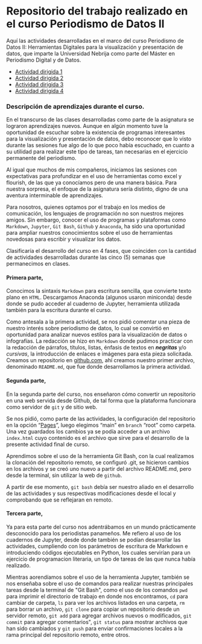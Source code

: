 
# Repositorio del trabajo realizado en el curso Periodismo de Datos II

Aquí las actividades desarrolladas en el marco del curso Periodismo de Datos II: Herramientas Digitales para la visualización y presentación de datos, que imparte la Universidad Nebrija como parte del Máster en Periodismo Digital y de Datos.


+ [Actividad dirigida 1](ad1.md)
+ [Actividad dirigida 2](ad2.md)
+ [Actividad dirigida 3](ad3.md)
+ [Actividad dirigida 4](ad4.md)


### Descripción de aprendizajes durante el curso.

En el transcurso de las clases desarrolladas como parte de la asignatura se lograron aprendizajes nuevos. Aunque en algún momento tuve la oportunidad de escuchar sobre la existencia de programas interesantes para la visualización y presentación de datos, debo reconocer que lo visto durante las sesiones fue algo de lo que poco había escuchado, en cuanto a su utilidad para realizar este tipo de tareas, tan necesarias en el ejercicio permanente del periodismo.

Al igual que muchos de mis compañeros, iniciamos las sesiones con expectativas para profundizar en el uso de herramientas como excel y flourish, de las que ya conocíamos pero de una manera básica. Para nuestra sorpresa, el enfoque de la asignatura sería distinto, digno de una aventura interminable de aprendizajes.

Para nosotros, quienes optamos por el trabajo en los medios de comunicación, los lenguajes de programación no son nuestros mejores amigos. Sin embargo, conocer el uso de programas y plataformas como `Markdown`, `Jupyter`, `Git Bash`, `Github` y `Anaconda`, ha sido una oportunidad para ampliar nuestros conocimientos sobre el uso de herramientas novedosas para escribir y visualizar los datos.

Clasificaría el desarrollo del curso en 4 fases, que coinciden con la cantidad de actividades desarrolladas durante las cinco (5) semanas que permanecimos en clases.

#### Primera parte, 
Conocimos la sintaxis `Markdown` para escritura sencilla, que convierte texto plano en `HTML`. Descargamos Anaconda (algunos usaron miniconda) desde donde se pudo acceder al cuaderno de Jupyter, herramienta utilizada también para la escritura durante el curso.

Como antesala a la primera actividad, se nos pidió comentar una pieza de nuestro interés sobre periodismo de datos, lo cual se convirtió en oportunidad para analizar nuevos estilos para la visualización de datos o infografías. La redacción se hizo en `Markdown` donde pudimos practicar con la redacción de párrafos, títulos, listas, énfasis de textos en ___negritas___ y/o _cursivas_, la introducción de enlaces e imágenes para esta pieza solicitada.
Creamos un repositorio en [github.com](https://github.com/nebrijas/), ahí creamos nuestro primer archivo, denominado `README.md`, que fue donde desarrollamos la primera actividad.


#### Segunda parte,
En la segunda parte del curso, nos enseñaron cómo convertir un repositorio en una web servida desde Github, de tal forma que la plataforma funcionara como servidor de `git` y de sitio web.

Se nos pidió, como parte de las actividades, la configuración del repositorio en la opción “[Pages](https://github.com/nebrijas/sergiors29-web/settings/pages)”, luego elegimos “main” en `branch` “root” como carpeta. Una vez guardados los cambios ya se podía acceder a un archivo `index.html` cuyo contenido es el archivo que sirve para el desarrollo de la presente actividad final de curso. 

Aprendimos sobre el uso de la herramienta Git Bash, con la cual realizamos la clonación del repositorio remoto, se configuró .git, se hicieron cambios en los archivos y se creó uno nuevo a partir del archivo README.md, pero desde la terminal, sin utilizar la web de `github`.

A partir de ese momento, `git bash` debía ser nuestro aliado en el desarrollo de las actividades y sus respectivas modificaciones desde el local y comprobando que se reflejaran en remoto.


#### Tercera parte,
Ya para esta parte del curso nos adentrábamos en un mundo prácticamente desconocido para los periodistas panameños. Me refiero al uso de los cuadernos de Jupyter, desde donde también se podían desarrollar las actividades, cumpliendo con los parámetros de escritura de Markdown e introduciendo códigos ejecutables en Python, los cuales servirían para un ejercicio de programacion literaria, un tipo de tareas de las que nunca había realizado.

Mientras aorendíamos sobre el uso de la herramienta Jupyter, también se nos enseñaba sobre el uso de comandos para realizar nuestras principales tareas desde la terminal de "Git Bash", como el uso de los comandos `pwd` para imprimir el directorio de trabajo en donde nos encontramos, `cd` para cambiar de carpeta, `ls` para ver los archivos listados en una carpeta, `rm` para borrar un archivo, `git clone` para copiar un repositorio desde un servidor remoto, `git add` para agregar archivos nuevos o modificados, `git commit` para agregar comentarios", `git status` para mostrar archivos que han sido cambiados y `git push` para enviar confirmaciones locales a la rama principal del repositorio remoto, entre otros.

 
